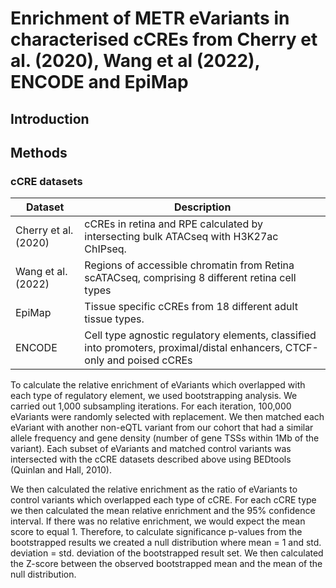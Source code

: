 # Enrichment of METR eVariants in characterised cCREs from Cherry et al. (2020), Wang et al (2022), ENCODE and EpiMap 

## Introduction

## Methods

### cCRE datasets

| Dataset | Description | 
| ------- | ----------- |
| Cherry et al. (2020) | cCREs in retina and RPE calculated by intersecting bulk ATACseq with H3K27ac ChIPseq. |
| Wang et al. (2022) | Regions of accessible chromatin from Retina scATACseq, comprising 8 different retina cell types |
| EpiMap | Tissue specific cCREs from 18 different adult tissue types. |
| ENCODE | Cell type agnostic regulatory elements, classified into promoters, proximal/distal enhancers, CTCF-only and poised cCREs |

To calculate the relative enrichment of eVariants which overlapped with each type of regulatory element, we used bootstrapping analysis.
We carried out 1,000 subsampling iterations.
For each iteration, 100,000 eVariants were randomly selected with replacement.
We then matched each eVariant with another non-eQTL variant from our cohort that had a similar allele frequency and gene density (number of gene TSSs within 1Mb of the variant).
Each subset of eVariants and matched control variants was intersected with the cCRE datasets described above using BEDtools (Quinlan and Hall, 2010).

We then calculated the relative enrichment as the ratio of eVariants to control variants which overlapped each type of cCRE.
For each cCRE type we then calculated the mean relative enrichment and the 95% confidence interval. If there was no relative enrichment, we would expect the mean score to equal 1. Therefore, to calculate significance p-values from the bootstrapped results we created a null distribution where mean = 1 and std. deviation = std. deviation of the bootstrapped result set. We then calculated the Z-score between the observed bootstrapped mean and the mean of the null distribution.
